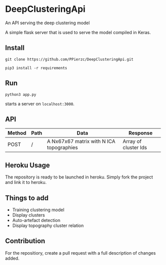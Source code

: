 # DeepClusteringApi
An API serving the deep clustering model

A simple flask server that is used to serve the model compiled in Keras.

## Install
`git clone https://github.com/PPierzc/DeepClusteringApi.git`

`pip3 install -r requirements`

## Run
`python3 app.py`

starts a server on `localhost:3000`.

## API

| Method | Path | Data | Response |
|--------|------|------|----------|
| POST   | /    | A Nx67x67 matrix with N ICA topographies| Array of cluster Ids |

## Heroku Usage
The repository is ready to be launched in heroku. Simply fork the project and link it to heroku.

## Things to add
* Training clustering model
* Display clusters
* Auto-artefact detection
* Display topography cluster relation

## Contribution
For the repositiory, create a pull request with a full description of changes added.
